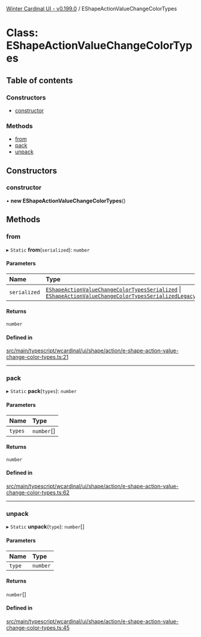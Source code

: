 [Winter Cardinal UI - v0.199.0](../index.md) / EShapeActionValueChangeColorTypes

# Class: EShapeActionValueChangeColorTypes

## Table of contents

### Constructors

- [constructor](EShapeActionValueChangeColorTypes.md#constructor)

### Methods

- [from](EShapeActionValueChangeColorTypes.md#from)
- [pack](EShapeActionValueChangeColorTypes.md#pack)
- [unpack](EShapeActionValueChangeColorTypes.md#unpack)

## Constructors

### constructor

• **new EShapeActionValueChangeColorTypes**()

## Methods

### from

▸ `Static` **from**(`serialized`): `number`

#### Parameters

| Name | Type |
| :------ | :------ |
| `serialized` | [`EShapeActionValueChangeColorTypesSerialized`](../interfaces/EShapeActionValueChangeColorTypesSerialized.md) \| [`EShapeActionValueChangeColorTypesSerializedLegacy`](../interfaces/EShapeActionValueChangeColorTypesSerializedLegacy.md) |

#### Returns

`number`

#### Defined in

[src/main/typescript/wcardinal/ui/shape/action/e-shape-action-value-change-color-types.ts:21](https://github.com/winter-cardinal/winter-cardinal-ui/blob/v0.199.0/src/main/typescript/wcardinal/ui/shape/action/e-shape-action-value-change-color-types.ts#L21)

___

### pack

▸ `Static` **pack**(`types`): `number`

#### Parameters

| Name | Type |
| :------ | :------ |
| `types` | `number`[] |

#### Returns

`number`

#### Defined in

[src/main/typescript/wcardinal/ui/shape/action/e-shape-action-value-change-color-types.ts:62](https://github.com/winter-cardinal/winter-cardinal-ui/blob/v0.199.0/src/main/typescript/wcardinal/ui/shape/action/e-shape-action-value-change-color-types.ts#L62)

___

### unpack

▸ `Static` **unpack**(`type`): `number`[]

#### Parameters

| Name | Type |
| :------ | :------ |
| `type` | `number` |

#### Returns

`number`[]

#### Defined in

[src/main/typescript/wcardinal/ui/shape/action/e-shape-action-value-change-color-types.ts:45](https://github.com/winter-cardinal/winter-cardinal-ui/blob/v0.199.0/src/main/typescript/wcardinal/ui/shape/action/e-shape-action-value-change-color-types.ts#L45)
